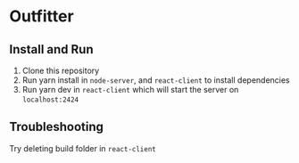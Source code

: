 # Outfitter

## Install and Run
1. Clone this repository
2. Run yarn install in `node-server`, and `react-client` to install dependencies
3. Run yarn dev in `react-client` which will start the server on `localhost:2424`

## Troubleshooting
Try deleting build folder in `react-client`